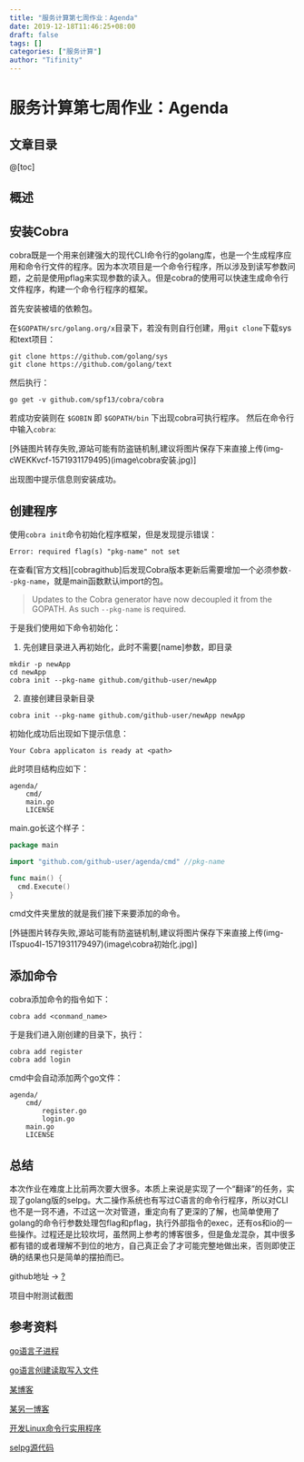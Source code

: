 ```yaml
---
title: "服务计算第七周作业：Agenda"
date: 2019-12-18T11:46:25+08:00
draft: false
tags: [] 
categories: ["服务计算"]             
author: "Tifinity"  
---
```


# 服务计算第七周作业：Agenda

## 文章目录

@[toc]
## 概述

> 

## 安装Cobra

cobra既是一个用来创建强大的现代CLI命令行的golang库，也是一个生成程序应用和命令行文件的程序。因为本次项目是一个命令行程序，所以涉及到读写参数问题，之前是使用pflag来实现参数的读入。但是cobra的使用可以快速生成命令行文件程序，构建一个命令行程序的框架。 

首先安装被墙的依赖包。

在`$GOPATH/src/golang.org/x`目录下，若没有则自行创建，用`git clone`下载sys和text项目： 

```
git clone https://github.com/golang/sys
git clone https://github.com/golang/text
```

然后执行：

~~~
go get -v github.com/spf13/cobra/cobra
~~~

若成功安装则在 `$GOBIN` 即 `$GOPATH/bin` 下出现cobra可执行程序。
然后在命令行中输入`cobra`: 

[外链图片转存失败,源站可能有防盗链机制,建议将图片保存下来直接上传(img-cWEKKvcf-1571931179495)(image\cobra安装.jpg)]

出现图中提示信息则安装成功。



## 创建程序

使用` cobra init `命令初始化程序框架，但是发现提示错误：

~~~
Error: required flag(s) "pkg-name" not set
~~~

在查看[官方文档][cobragithub]后发现Cobra版本更新后需要增加一个必须参数`--pkg-name`，就是main函数默认import的包。

> Updates to the Cobra generator have now decoupled it from the GOPATH. As such `--pkg-name` is required. 

于是我们使用如下命令初始化：

1. 先创建目录进入再初始化，此时不需要[name]参数，即目录

~~~
mkdir -p newApp
cd newApp
cobra init --pkg-name github.com/github-user/newApp
~~~

2. 直接创建目录新目录

~~~
cobra init --pkg-name github.com/github-user/newApp newApp
~~~

初始化成功后出现如下提示信息：

~~~
Your Cobra applicaton is ready at <path>
~~~

此时项目结构应如下：

~~~
agenda/
    cmd/
    main.go
    LICENSE
~~~

main.go长这个样子：

~~~go
package main

import "github.com/github-user/agenda/cmd" //pkg-name

func main() {
  cmd.Execute()
}
~~~



cmd文件夹里放的就是我们接下来要添加的命令。

[外链图片转存失败,源站可能有防盗链机制,建议将图片保存下来直接上传(img-lTspuo4l-1571931179497)(image\cobra初始化.jpg)]



## 添加命令

cobra添加命令的指令如下：

~~~
cobra add <conmand_name>

~~~

于是我们进入刚创建的目录下，执行：

~~~
cobra add register
cobra add login

~~~

cmd中会自动添加两个go文件：

~~~
agenda/
    cmd/
    	register.go
    	login.go
    main.go
    LICENSE

~~~



## 总结

本次作业在难度上比前两次要大很多。本质上来说是实现了一个“翻译”的任务，实现了golang版的selpg。大二操作系统也有写过C语言的命令行程序，所以对CLI也不是一窍不通，不过这一次对管道，重定向有了更深的了解，也简单使用了golang的命令行参数处理包flag和pflag，执行外部指令的exec，还有os和io的一些操作。过程还是比较坎坷，虽然网上参考的博客很多，但是鱼龙混杂，其中很多都有错的或者理解不到位的地方，自己真正会了才可能完整地做出来，否则即使正确的结果也只是简单的摆拍而已。

github地址 -> [?]()

项目中附测试截图

## 参考资料

[go语言子进程](https://shimo.im/sheets/KJXKY9YgchdKJXGx/MODOC/)

[go语言创建读取写入文件](https://studygolang.com/articles/14170)

[某博客](https://blog.csdn.net/C486C/article/details/82990187)

[某另一博客](https://blog.csdn.net/hcm_0079/article/details/82927996)

[开发Linux命令行实用程序](https://www.ibm.com/developerworks/cn/linux/shell/clutil/index.html)

[selpg源代码](https://www.ibm.com/developerworks/cn/linux/shell/clutil/selpg.c)